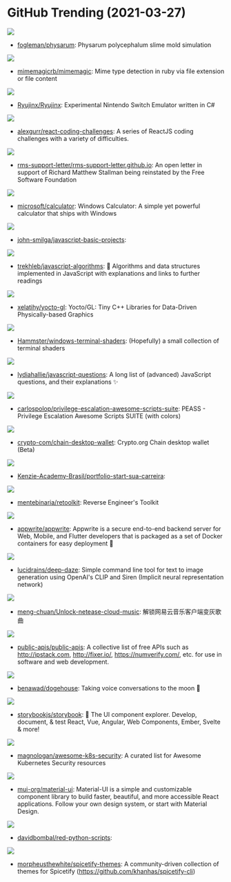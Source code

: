 # GitHub Trending (2021-03-27)

![](https://img.shields.io/badge/Go-New%2033-green?style=flat-square&logo=appveyor)
- [fogleman/physarum](https://github.com/fogleman/physarum): Physarum polycephalum slime mold simulation

![](https://img.shields.io/badge/Ruby-New%2020-green?style=flat-square&logo=appveyor)
- [mimemagicrb/mimemagic](https://github.com/mimemagicrb/mimemagic): Mime type detection in ruby via file extension or file content

![](https://img.shields.io/badge/C%23-New%20225-green?style=flat-square&logo=appveyor)
- [Ryujinx/Ryujinx](https://github.com/Ryujinx/Ryujinx): Experimental Nintendo Switch Emulator written in C#

![](https://img.shields.io/badge/SCSS-New%20171-green?style=flat-square&logo=appveyor)
- [alexgurr/react-coding-challenges](https://github.com/alexgurr/react-coding-challenges): A series of ReactJS coding challenges with a variety of difficulties.

![](https://img.shields.io/badge/Ruby-New%20383-green?style=flat-square&logo=appveyor)
- [rms-support-letter/rms-support-letter.github.io](https://github.com/rms-support-letter/rms-support-letter.github.io): An open letter in support of Richard Matthew Stallman being reinstated by the Free Software Foundation

![](https://img.shields.io/badge/C%2B%2B-New%2074-green?style=flat-square&logo=appveyor)
- [microsoft/calculator](https://github.com/microsoft/calculator): Windows Calculator: A simple yet powerful calculator that ships with Windows

![](https://img.shields.io/badge/CSS-New%2023-green?style=flat-square&logo=appveyor)
- [john-smilga/javascript-basic-projects](https://github.com/john-smilga/javascript-basic-projects): 

![](https://img.shields.io/badge/JavaScript-New%20238-green?style=flat-square&logo=appveyor)
- [trekhleb/javascript-algorithms](https://github.com/trekhleb/javascript-algorithms): 📝 Algorithms and data structures implemented in JavaScript with explanations and links to further readings

![](https://img.shields.io/badge/C%2B%2B-New%2075-green?style=flat-square&logo=appveyor)
- [xelatihy/yocto-gl](https://github.com/xelatihy/yocto-gl): Yocto/GL: Tiny C++ Libraries for Data-Driven Physically-based Graphics

![](https://img.shields.io/badge/HLSL-New%2050-green?style=flat-square&logo=appveyor)
- [Hammster/windows-terminal-shaders](https://github.com/Hammster/windows-terminal-shaders): (Hopefully) a small collection of terminal shaders

![](https://img.shields.io/badge/none-New%2085-green?style=flat-square&logo=appveyor)
- [lydiahallie/javascript-questions](https://github.com/lydiahallie/javascript-questions): A long list of (advanced) JavaScript questions, and their explanations ✨

![](https://img.shields.io/badge/C%23-New%2053-green?style=flat-square&logo=appveyor)
- [carlospolop/privilege-escalation-awesome-scripts-suite](https://github.com/carlospolop/privilege-escalation-awesome-scripts-suite): PEASS - Privilege Escalation Awesome Scripts SUITE (with colors)

![](https://img.shields.io/badge/TypeScript-New%2012-green?style=flat-square&logo=appveyor)
- [crypto-com/chain-desktop-wallet](https://github.com/crypto-com/chain-desktop-wallet): Crypto.org Chain desktop wallet (Beta)

![](https://img.shields.io/badge/HTML-New%2049-green?style=flat-square&logo=appveyor)
- [Kenzie-Academy-Brasil/portfolio-start-sua-carreira](https://github.com/Kenzie-Academy-Brasil/portfolio-start-sua-carreira): 

![](https://img.shields.io/badge/Inno%20Setup-New%2041-green?style=flat-square&logo=appveyor)
- [mentebinaria/retoolkit](https://github.com/mentebinaria/retoolkit): Reverse Engineer's Toolkit

![](https://img.shields.io/badge/JavaScript-New%20365-green?style=flat-square&logo=appveyor)
- [appwrite/appwrite](https://github.com/appwrite/appwrite): Appwrite is a secure end-to-end backend server for Web, Mobile, and Flutter developers that is packaged as a set of Docker containers for easy deployment 🚀

![](https://img.shields.io/badge/Python-New%2075-green?style=flat-square&logo=appveyor)
- [lucidrains/deep-daze](https://github.com/lucidrains/deep-daze): Simple command line tool for text to image generation using OpenAI's CLIP and Siren (Implicit neural representation network)

![](https://img.shields.io/badge/JavaScript-New%20117-green?style=flat-square&logo=appveyor)
- [meng-chuan/Unlock-netease-cloud-music](https://github.com/meng-chuan/Unlock-netease-cloud-music): 解锁网易云音乐客户端变灰歌曲

![](https://img.shields.io/badge/Python-New%20132-green?style=flat-square&logo=appveyor)
- [public-apis/public-apis](https://github.com/public-apis/public-apis): A collective list of free APIs such as http://ipstack.com, http://fixer.io/, https://numverify.com/, etc. for use in software and web development.

![](https://img.shields.io/badge/TypeScript-New%20179-green?style=flat-square&logo=appveyor)
- [benawad/dogehouse](https://github.com/benawad/dogehouse): Taking voice conversations to the moon 🚀

![](https://img.shields.io/badge/TypeScript-New%2048-green?style=flat-square&logo=appveyor)
- [storybookjs/storybook](https://github.com/storybookjs/storybook): 📓 The UI component explorer. Develop, document, & test React, Vue, Angular, Web Components, Ember, Svelte & more!

![](https://img.shields.io/badge/none-New%2047-green?style=flat-square&logo=appveyor)
- [magnologan/awesome-k8s-security](https://github.com/magnologan/awesome-k8s-security): A curated list for Awesome Kubernetes Security resources

![](https://img.shields.io/badge/JavaScript-New%20253-green?style=flat-square&logo=appveyor)
- [mui-org/material-ui](https://github.com/mui-org/material-ui): Material-UI is a simple and customizable component library to build faster, beautiful, and more accessible React applications. Follow your own design system, or start with Material Design.

![](https://img.shields.io/badge/Python-New%2025-green?style=flat-square&logo=appveyor)
- [davidbombal/red-python-scripts](https://github.com/davidbombal/red-python-scripts): 

![](https://img.shields.io/badge/CSS-New%2010-green?style=flat-square&logo=appveyor)
- [morpheusthewhite/spicetify-themes](https://github.com/morpheusthewhite/spicetify-themes): A community-driven collection of themes for Spicetify (https://github.com/khanhas/spicetify-cli)

